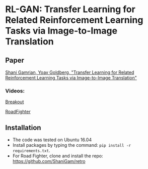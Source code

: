 # RL-GAN: Transfer Learning for Related Reinforcement Learning Tasks via Image-to-Image Translation
## Paper
[Shani Gamrian, Yoav Goldberg, "Transfer Learning for Related Reinforcement Learning Tasks via Image-to-Image Translation"](https://arxiv.org/abs/1806.07377)

### Videos:

[Breakout](https://youtu.be/4mnkzYyXMn4)

[RoadFighter](https://youtu.be/KCGTrQi6Ogo)

## Installation
- The code was tested on Ubuntu 16.04
- Install packages by typing the command: `pip install -r requirements.txt`.
- For Road Fighter, clone and install the repo: https://github.com/ShaniGam/retro
